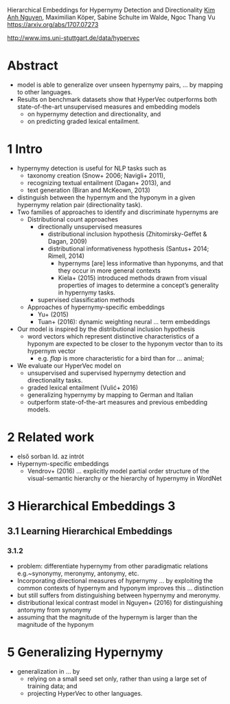 Hierarchical Embeddings for Hypernymy Detection and Directionality
[Kim Anh Nguyen](http://www.ims.uni-stuttgart.de/institut/mitarbeiter/anhnk/index.en.html),
Maximilian Köper, Sabine Schulte im Walde, Ngoc Thang Vu
https://arxiv.org/abs/1707.07273

http://www.ims.uni-stuttgart.de/data/hypervec

# Abstract

* model is able to generalize over unseen hypernymy pairs, ... by mapping to
  other languages.  
* Results on benchmark datasets show that HyperVec outperforms both
  state-of-the-art unsupervised measures and embedding models 
  * on hypernymy detection and directionality, and 
  * on predicting graded lexical entailment.

# 1 Intro

* hypernymy detection is useful for NLP tasks such as 
  * taxonomy creation (Snow+ 2006; Navigli+ 2011), 
  * recognizing textual entailment (Dagan+ 2013), and 
  * text generation (Biran and McKeown, 2013)
* distinguish between the hypernym and the hyponym in a given hypernymy
  relation pair (directionality task).
* Two families of approaches to identify and discriminate hypernyms are
  * Distributional count approaches
    * directionally unsupervised measures
      * distributional inclusion hypothesis (Zhitomirsky-Geffet & Dagan, 2009)
      * distributional informativeness hypothesis 
        (Santus+ 2014; Rimell, 2014)
        * hypernyms [are] less informative than hyponyms, and that they occur
          in more general contexts
        * Kiela+ (2015) introduced methods drawn from visual properties
          of images to determine a concept’s generality in hypernymy tasks.
    * supervised classification methods
  * Approaches of hypernymy-specific embeddings 
    * Yu+ (2015)
    * Tuan+ (2016): dynamic weighting neural ... term embeddings
* Our model is inspired by the distributional inclusion hypothesis
  * word vectors which represent distinctive characteristics of a hyponym are
    expected to be closer to the hyponym vector than to its hypernym vector
    * e.g. _flap_ is more characteristic for a bird than for ...  animal;
* We evaluate our HyperVec model on 
  * unsupervised and supervised hypernymy detection and directionality tasks.
  * graded lexical entailment (Vulić+ 2016)
  * generalizing hypernymy by mapping to German and Italian
  * outperform state-of-the-art measures and previous embedding models.

# 2 Related work

* első sorban ld. az intrót
* Hypernym-specific embeddings
  * Vendrov+ (2016) ... explicitly model partial order structure of the
    visual-semantic hierarchy or the hierarchy of hypernymy in WordNet

# 3 Hierarchical Embeddings 3

## 3.1 Learning Hierarchical Embeddings

### 3.1.2 

* problem: differentiate hypernymy from other paradigmatic relations 
  e.g.~synonymy, meronymy, antonymy, etc. 
* Incorporating directional measures of hypernymy ... by exploiting the common
  contexts of hypernym and hyponym improves this ...  distinction
* but still suffers from distinguishing between hypernymy and meronymy.
* distributional lexical contrast model in Nguyen+ (2016) for
  distinguishing antonymy from synonymy
* assuming that the magnitude of the hypernym is larger than the magnitude of
  the hyponym

# 5 Generalizing Hypernymy

* generalization in ... by 
  * relying on a small seed set only, rather than using a large set of training data; and 
  * projecting HyperVec to other languages.

